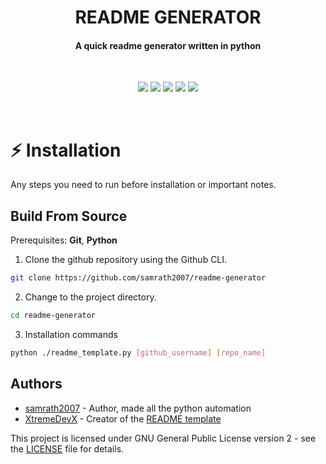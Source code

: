 <h1 align="center">README GENERATOR</h1>
<h4 align="center">
A quick readme generator written in python</h1>
<br>
<p align="center">
  <img src="https://img.shields.io/badge/version-1.0.0--beta-green">
  <img src="https://img.shields.io/github/license/samrath2007/readme-generator">
  <img src="https://img.shields.io/tokei/lines/github/samrath2007/readme-generator?label=lines%20of%20code">
  <img src="https://img.shields.io/github/languages/top/samrath2007/readme-generator">
  <img src="https://img.shields.io/github/repo-size/samrath2007/readme-generator">
</p>
<br>

# :zap: Installation

Any steps you need to run before installation or important notes.
<br>

## Build From Source
Prerequisites: **Git**, **Python**

1. Clone the github repository using the Github CLI.
```sh
git clone https://github.com/samrath2007/readme-generator
```

2. Change to the project directory.
```sh
cd readme-generator
```

3. Installation commands
```sh
python ./readme_template.py [github_username] [repo_name]
```

## Authors
* [samrath2007](https://github.com/samrath2007) - Author, made all the python automation
* [XtremeDevX](https://github.com/XtremeDevX) - Creator of the [README template](https://github.com/XtremeDevX/README-Template)

This project is licensed under GNU General Public License version 2 - see the [LICENSE](LICENSE) file for details.
